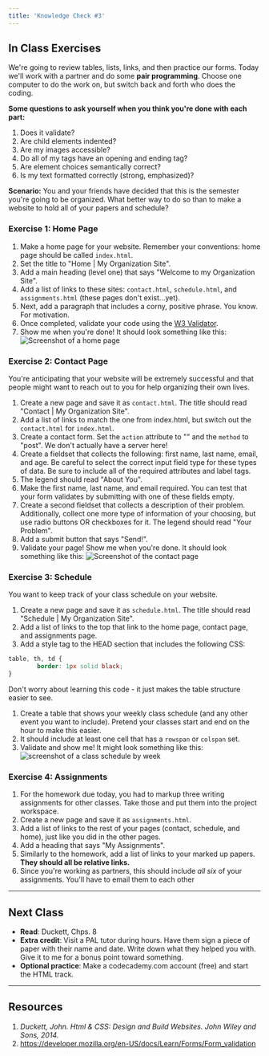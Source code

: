 ```yaml
---
title: 'Knowledge Check #3'
---
```


## In Class Exercises
We're going to review tables, lists, links, and then practice our forms. Today we'll work with a partner and do some **pair programming**. Choose one computer to do the work on, but switch back and forth who does the coding.

**Some questions to ask yourself when you think you're done with each part:**
1. Does it validate?
1. Are child elements indented?
1. Are my images accessible?
1. Do all of my tags have an opening and ending tag?
1. Are element choices semantically correct?
1. Is my text formatted correctly (strong, emphasized)?

**Scenario:**
You and your friends have decided that this is the semester you're going to be organized. What better way to do so than to make a website to hold all of your papers and schedule?

### Exercise 1: Home Page
1. Make a home page for your website. Remember your conventions: home page should be called `index.html`.
1. Set the title to "Home | My Organization Site".
1. Add a main heading (level one) that says "Welcome to my Organization Site".
1. Add a list of links to these sites: `contact.html`, `schedule.html`, and `assignments.html` (these pages don't exist...yet).
1. Next, add a paragraph that includes a corny, positive phrase. You know. For motivation.
1. Once completed, validate your code using the <a target="_blank" href="http://validator.w3.org/#validate_by_input">W3 Validator</a>. 
1. Show me when you're done! It should look something like this:
![Screenshot of a home page](../../../images/work.png)

### Exercise 2: Contact Page
You're anticipating that your website will be extremely successful and that people might want to reach out to you for help organizing their own lives.
1. Create a new page and save it as `contact.html`. The title should read "Contact | My Organization Site".
1. Add a list of links to match the one from index.html, but switch out the `contact.html` for `index.html`.
1. Create a contact form. Set the `action` attribute to "" and the `method` to "post". We don't actually have a server here!
1. Create a fieldset that collects the following: first name, last name, email, and age. Be careful to select the correct input field type for these types of data. Be sure to include all of the required attributes and label tags.
1. The legend should read "About You".
1. Make the first name, last name, and email required. You can test that your form validates by submitting with one of these fields empty.
1. Create a second fieldset that collects a description of their problem. Additionally, collect one more type of information of your choosing, but use radio buttons OR checkboxes for it. The legend should read "Your Problem".
1. Add a submit button that says "Send!".
1. Validate your page! Show me when you're done. It should look something like this:
![Screenshot of the contact page](../../../images/lec6form.png)

### Exercise 3: Schedule
You want to keep track of your class schedule on your website.
1. Create a new page and save it as `schedule.html`. The title should read "Schedule | My Organization Site".
1. Add a list of links to the top that link to the home page, contact page, and assignments page.
1. Add a style tag to the HEAD section that includes the following CSS:
```css
table, th, td {
		border: 1px solid black;
}
```
Don't worry about learning this code - it just makes the table structure easier to see.

1. Create a table that shows your weekly class schedule (and any other event you want to include). Pretend your classes start and end on the hour to make this easier.
1. It should include at least one cell that has a `rowspan` or `colspan` set.
1. Validate and show me! It might look something like this:
![screenshot of a class schedule by week](../../../images/schedule.png)

### Exercise 4: Assignments
1. For the homework due today, you had to markup three writing assignments for other classes. Take those and put them into the project workspace.
1. Create a new page and save it as `assignments.html`.
1. Add a list of links to the rest of your pages (contact, schedule, and home), just like you did in the other pages.
1. Add a heading that says "My Assignments".
1. Similarly to the homework, add a list of links to your marked up papers. **They should all be relative links.**
1. Since you're working as partners, this should include *all six* of your assignments. You'll have to email them to each other

---

## Next Class
- **Read**: Duckett, Chps. 8
- **Extra credit**: Visit a PAL tutor during hours. Have them sign a piece of paper with their name and date. Write down what they helped you with. Give it to me for a bonus point toward something.
- **Optional practice**: Make a codecademy.com account (free) and start the HTML track.

---

## Resources
1. _Duckett, John. Html &amp; CSS: Design and Build Websites. John Wiley and Sons, 2014._
1. <a target="_blank" href="https://developer.mozilla.org/en-US/docs/Learn/Forms/Form_validation">https://developer.mozilla.org/en-US/docs/Learn/Forms/Form_validation</a>